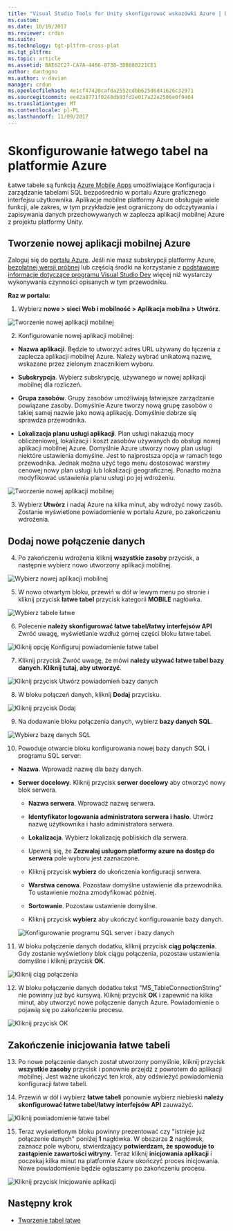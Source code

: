 ```yaml
---
title: "Visual Studio Tools for Unity skonfigurować wskazówki Azure | Dokumentacja firmy Microsoft"
ms.custom: 
ms.date: 10/19/2017
ms.reviewer: crdun
ms.suite: 
ms.technology: tgt-pltfrm-cross-plat
ms.tgt_pltfrm: 
ms.topic: article
ms.assetid: BAE62C27-CA7A-4466-8738-3DB880221CE1
author: dantogno
ms.author: v-davian
manager: crdun
ms.openlocfilehash: 4e1cf47420cafda2552cdbb625d6d41626c32971
ms.sourcegitcommit: ee42a8771f0248db93fd2e017a22e2506e0f9404
ms.translationtype: MT
ms.contentlocale: pl-PL
ms.lasthandoff: 11/09/2017
---
```

# <a name="configure-easy-tables-in-azure"></a>Skonfigurowanie łatwego tabel na platformie Azure

Łatwe tabele są funkcją [Azure Mobile Apps](https://azure.microsoft.com/services/app-service/mobile/) umożliwiające Konfiguracja i zarządzanie tabelami SQL bezpośrednio w portalu Azure graficznego interfejsu użytkownika. Aplikacje mobilne platformy Azure obsługuje wiele funkcji, ale zakres, w tym przykładzie jest ograniczony do odczytywania i zapisywania danych przechowywanych w zaplecza aplikacji mobilnej Azure z projektu platformy Unity.

## <a name="create-a-new-azure-mobile-app"></a>Tworzenie nowej aplikacji mobilnej Azure

Zaloguj się do [portalu Azure](https://ms.portal.azure.com). Jeśli nie masz subskrypcji platformy Azure, [bezpłatnej wersji próbnej](https://azure.microsoft.com/en-us/free/) lub częścią środki na korzystanie z [podstawowe informacje dotyczące programu Visual Studio Dev](https://www.visualstudio.com/dev-essentials/) więcej niż wystarczy wykonywania czynności opisanych w tym przewodniku.

**Raz w portalu:**

1. Wybierz **nowe > sieci Web i mobilność > Aplikacja mobilna > Utwórz**.

  ![Tworzenie nowej aplikacji mobilnej](media/vstu_azure-configure-easy-tables-image1.png)

2. Konfigurowanie nowej aplikacji mobilnej:

  * **Nazwa aplikacji**. Będzie to utworzyć adres URL używany do łączenia z zaplecza aplikacji mobilnej Azure. Należy wybrać unikatową nazwę, wskazane przez zielonym znacznikiem wyboru.

  * **Subskrypcja**. Wybierz subskrypcję, używanego w nowej aplikacji mobilnej dla rozliczeń.

  * **Grupa zasobów**. Grupy zasobów umożliwiają łatwiejsze zarządzanie powiązane zasoby. Domyślnie Azure tworzy nową grupę zasobów o takiej samej nazwie jako nową aplikację. Domyślnie dobrze się sprawdza przewodnika.

  *  **Lokalizacja planu usługi aplikacji**. Plan usługi nakazują mocy obliczeniowej, lokalizacji i koszt zasobów używanych do obsługi nowej aplikacji mobilnej Azure. Domyślnie Azure utworzy nowy plan usługi niektóre ustawienia domyślne. Jest to najprostsza opcja w ramach tego przewodnika. Jednak można użyć tego menu dostosować warstwy cenowej nowy plan usługi lub lokalizacji geograficznej. Ponadto można modyfikować ustawienia planu usługi po jej wdrożeniu.

  ![Tworzenie nowej aplikacji mobilnej](media/vstu_azure-configure-easy-tables-image2.png)

3. Wybierz **Utwórz** i nadaj Azure na kilka minut, aby wdrożyć nowy zasób. Zostanie wyświetlone powiadomienie w portalu Azure, po zakończeniu wdrożenia.

## <a name="add-a-new-data-connection"></a>Dodaj nowe połączenie danych

4. Po zakończeniu wdrożenia kliknij **wszystkie zasoby** przycisk, a następnie wybierz nowo utworzony aplikacji mobilnej.

  ![Wybierz nowej aplikacji mobilnej](media/vstu_azure-configure-easy-tables-image3.png)

5. W nowo otwartym bloku, przewiń w dół w lewym menu po stronie i kliknij przycisk **łatwe tabel** przycisk kategorii **MOBILE** nagłówka.

  ![Wybierz tabele łatwe](media/vstu_azure-configure-easy-tables-image4.png)

6. Polecenie **należy skonfigurować łatwe tabel/łatwy interfejsów API** Zwróć uwagę, wyświetlanie wzdłuż górnej części bloku łatwe tabel.

  ![Kliknij opcję Konfiguruj powiadomienie łatwe tabel](media/vstu_azure-configure-easy-tables-image5.png)

7. Kliknij przycisk Zwróć uwagę, że mówi **należy używać łatwe tabel bazy danych. Kliknij tutaj, aby utworzyć**.

  ![Kliknij przycisk Utwórz powiadomień bazy danych](media/vstu_azure-configure-easy-tables-image6.png)

8. W bloku połączeń danych, kliknij **Dodaj** przycisku.

  ![Kliknij przycisk Dodaj](media/vstu_azure-configure-easy-tables-image7.png)

9. Na dodawanie bloku połączenia danych, wybierz **bazy danych SQL**.

  ![Wybierz bazę danych SQL](media/vstu_azure-configure-easy-tables-image8.png)

10. Powoduje otwarcie bloku konfigurowania nowej bazy danych SQL i programu SQL server:

  * **Nazwa**. Wprowadź nazwę dla bazy danych.

  * **Serwer docelowy**. Kliknij przycisk **serwer docelowy** aby otworzyć nowy blok serwera.

      * **Nazwa serwera**. Wprowadź nazwę serwera.

      * **Identyfikator logowania administratora serwera i hasło**. Utwórz nazwę użytkownika i hasło administratora serwera.

      * **Lokalizacja**. Wybierz lokalizację pobliskich dla serwera.

      * Upewnij się, że **Zezwalaj usługom platformy azure na dostęp do serwera** pole wyboru jest zaznaczone.

      * Kliknij przycisk **wybierz** do ukończenia konfiguracji serwera.

    * **Warstwa cenowa**. Pozostaw domyślne ustawienie dla przewodnika. To ustawienie można zmodyfikować później.

    * **Sortowanie**. Pozostaw ustawienie domyślne.

    * Kliknij przycisk **wybierz** aby ukończyć konfigurowanie bazy danych.

    ![Konfigurowanie programu SQL server i bazy danych](media/vstu_azure-configure-easy-tables-image9.png)

11. W bloku połączenie danych dodatku, kliknij przycisk **ciąg połączenia**. Gdy zostanie wyświetlony blok ciągu połączenia, pozostaw ustawienia domyślne i kliknij przycisk **OK**.

  ![Kliknij ciąg połączenia](media/vstu_azure-configure-easy-tables-image9.1.png)

12. W bloku połączenie danych dodatku tekst "MS_TableConnectionString" nie powinny już być kursywą. Kliknij przycisk **OK** i zapewnić na kilka minut, aby utworzyć nowe połączenie danych Azure. Powiadomienie o pojawią się po zakończeniu procesu.

  ![Kliknij przycisk OK](media/vstu_azure-configure-easy-tables-image9.2.png)

## <a name="complete-the-easy-table-initialization"></a>Zakończenie inicjowania łatwe tabeli

13. Po nowe połączenie danych został utworzony pomyślnie, kliknij przycisk **wszystkie zasoby** przycisk i ponownie przejdź z powrotem do aplikacji mobilnej. Jest ważne ukończyć ten krok, aby odświeżyć powiadomienia konfiguracji łatwe tabeli.

14. Przewiń w dół i wybierz **łatwe tabel**i ponownie wybierz niebieski **należy skonfigurować łatwe tabel/łatwy interfejsów API** zauważyć.

  ![Kliknij powiadomienie łatwe tabel](media/vstu_azure-configure-easy-tables-image5.png)

15. Teraz wyświetlonym bloku powinny prezentować czy "istnieje już połączenie danych" poniżej **1** nagłówka. W obszarze **2** nagłówek, zaznacz pole wyboru, stwierdzający **potwierdzam, że spowoduje to zastąpienie zawartości witryny.** Teraz kliknij **inicjowania aplikacji** i poczekaj kilka minut na platformie Azure ukończyć proces inicjowania. Nowe powiadomienie będzie ogłaszamy po zakończeniu procesu.

  ![Kliknij przycisk Inicjowanie aplikacji](media/vstu_azure-configure-easy-tables-image10.png)

## <a name="next-step"></a>Następny krok

* [Tworzenie tabel łatwe](visual-studio-tools-for-unity-azure-setup.md)
